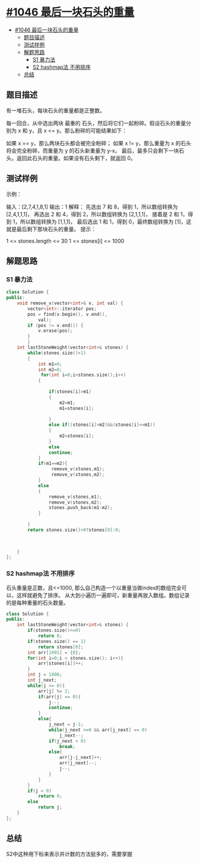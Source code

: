 # [#1046 最后一块石头的重量](https://leetcode-cn.com/problems/last-stone-weight/)


<!-- @import "[TOC]" {cmd="toc" depthFrom=1 depthTo=6 orderedList=false} -->

<!-- code_chunk_output -->

- [#1046 最后一块石头的重量](#1046-最后一块石头的重量httpsleetcode-cncomproblemslast-stone-weight)
  - [题目描述](#题目描述)
  - [测试样例](#测试样例)
  - [解题思路](#解题思路)
    - [S1  暴力法](#s1-暴力法)
    - [S2 hashmap法 不用排序](#s2-hashmap法-不用排序)
  - [总结](#总结)

<!-- /code_chunk_output -->

## 题目描述
有一堆石头，每块石头的重量都是正整数。

每一回合，从中选出两块 最重的 石头，然后将它们一起粉碎。假设石头的重量分别为 x 和 y，且 x <= y。那么粉碎的可能结果如下：

如果 x == y，那么两块石头都会被完全粉碎；
如果 x != y，那么重量为 x 的石头将会完全粉碎，而重量为 y 的石头新重量为 y-x。
最后，最多只会剩下一块石头。返回此石头的重量。如果没有石头剩下，就返回 0。

## 测试样例
示例：

输入：[2,7,4,1,8,1]
输出：1
解释：
先选出 7 和 8，得到 1，所以数组转换为 [2,4,1,1,1]，
再选出 2 和 4，得到 2，所以数组转换为 [2,1,1,1]，
接着是 2 和 1，得到 1，所以数组转换为 [1,1,1]，
最后选出 1 和 1，得到 0，最终数组转换为 [1]，这就是最后剩下那块石头的重量。
提示：

1 <= stones.length <= 30
1 <= stones[i] <= 1000

## 解题思路
### S1  暴力法
```c++
class Solution {
public:
	void remove_v(vector<int>& v, int val) {
		vector<int>::iterator pos;
		pos = find(v.begin(), v.end(),
			val);
		if (pos != v.end()) {
			v.erase(pos);
		}
		}
    int lastStoneWeight(vector<int>& stones) {
        while(stones.size()>1)
        {
            int m1=0;
            int m2=0;
             for(int i=0;i<stones.size();i++)
            {
                
                if(stones[i]>m1)
                {
                    m2=m1;
                    m1=stones[i];
                    
                }
                else if((stones[i]>m2)&&(stones[i]<=m1))
                {
                    m2=stones[i];
                }
                else
                continue;
            }
            if(m1==m2){
                 remove_v(stones,m1);
                 remove_v(stones,m2);
            }
            else
            {
                remove_v(stones,m1);
                remove_v(stones,m2);
                stones.push_back(m1-m2);
            }
           
        }
        return stones.size()>0?stones[0]:0;

       
        
    }
};
```

### S2 hashmap法 不用排序
石头重量是正数，且<=1000, 那么自己构造一个以重量当做index的数组完全可以，这样就避免了排序。
从大到小遍历一遍即可，新重量再放入数组。数组记录的是每种重量的石头数量。

```c++
class Solution {
public:
    int lastStoneWeight(vector<int>& stones) {
        if(stones.size()<=0)
            return 0;
        if(stones.size() == 1)
            return stones[0];
        int arr[1001] = {0};
        for(int i=0;i < stones.size(); i++){
            arr[stones[i]]++;
        }
        int j = 1000;
        int j_next;
        while(j >= 0){
            arr[j] %= 2;
            if(arr[j] == 0){
                j--;
                continue;
            }
            else{
                j_next = j-1;
                while(j_next >=0 && arr[j_next] == 0)
                    j_next--;
                if(j_next < 0)
                    break;
                else{
                    arr[j-j_next]++;
                    arr[j_next]--;
                    j--;
                }
            }
        }
        if(j < 0)
            return 0;
        else
            return j;
    }
};

```

## 总结
S2中这种用下标来表示并计数的方法挺多的，需要掌握